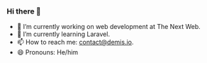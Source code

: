 ### Hi there 👋

- 🔭 I’m currently working on web development at The Next Web. 
- 🌱 I’m currently learning Laravel. 
- 📫 How to reach me: contact@demis.io.
- 😄 Pronouns: He/him
